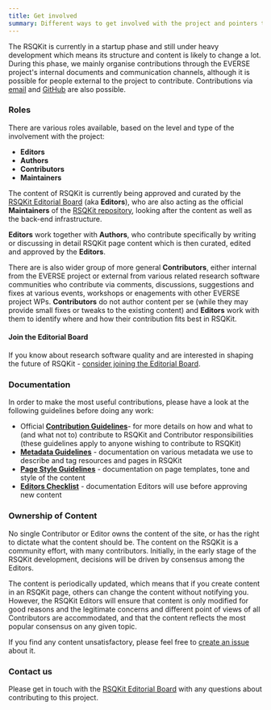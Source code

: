 ```yaml
---
title: Get involved
summary: Different ways to get involved with the project and pointers to various guidelines for contributions.
---
```


The RSQKit is currently in a startup phase and still under heavy development which means its structure and content is likely to change a lot.
During this phase, we mainly organise contributions through the EVERSE project's internal documents and communication channels, although it is possible for people external to the project to contribute.
Contributions via [email][email] and [GitHub][rsqkit-github] are also possible.

### Roles

There are various roles available, based on the level and type of the involvement with the project:

- **Editors**
- **Authors**
- **Contributors**
- **Maintainers**

The content of RSQKit is currently being approved and curated by the [RSQKit Editorial Board](./editorial_board) (aka **Editors**), who are also acting as the official **Maintainers** of the [RSQKit repository][rsqkit-github], looking after the content as well as the back-end infrastructure.

**Editors** work together with **Authors**, who contribute specifically by writing or discussing in detail RSQKit page content which is then curated, edited and approved by the **Editors**. 

There are is also wider group of more general **Contributors**, either internal from the EVERSE project or external from various related research software communities who contribute via comments, discussions, suggestions and fixes at various events, workshops or enagements with other EVERSE project WPs. 
**Contributors** do not author content per se (while they may provide small fixes or tweaks to the existing content) and **Editors** work with them to identify where and how their contribution fits best in RSQKit.

#### Join the Editorial Board

If you know about research software quality and are interested in shaping the future of RSQKit - [consider joining the Editorial Board](editorial_board).


### Documentation

In order to make the most useful contributions, please have a look at the following guidelines before doing any work:

- Official [**Contribution Guidelines**](./contribution_guidelines)- for more details on how and what to (and what not to) contribute to RSQKit and Contributor responsibilities (these guidelines apply to anyone wishing to contribute to RSQKit)
- [**Metadata Guidelines**](./metadata_guidelines) - documentation on various metadata we use to describe and tag resources and pages in RSQKit
- [**Page Style Guidelines**](./page_style_guidelines) - documentation on page templates, tone and style of the content
- [**Editors Checklist**](./editors_checklist) - documentation Editors will use before approving new content

### Ownership of Content

No single Contributor or Editor owns the content of the site, or has the right to dictate what the content should be.
The content on the RSQKit is a community effort, with many contributors.
Initially, in the early stage of the RSQKit development, decisions will be driven by consensus among the Editors.

The content is periodically updated, which means that if you create content in an RSQKit page, others can change the content without notifying you.
However, the RSQKit Editors will ensure that content is only modified for good reasons and the legitimate concerns and different point of views of all Contributors are accommodated, and that the content reflects the most popular consensus on any given topic.

If you find any content unsatisfactory, please feel free to [create an issue](https://github.com/EVERSE-ResearchSoftware/RSQKit/issues/new) about it.

### Contact us

Please get in touch with the [RSQKit Editorial Board]() with any questions about contributing to this project.

[email]: mailto:rsqkit@lists.certh.gr
[rsqkit-github]: https://github.com/EVERSE-ResearchSoftware/RSQKit/